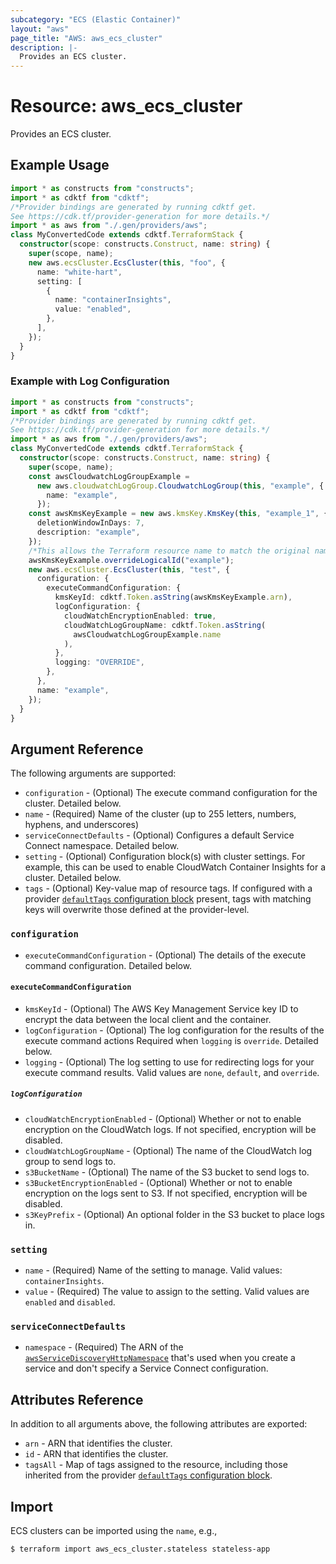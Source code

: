 ```yaml
---
subcategory: "ECS (Elastic Container)"
layout: "aws"
page_title: "AWS: aws_ecs_cluster"
description: |-
  Provides an ECS cluster.
---
```


# Resource: aws_ecs_cluster

Provides an ECS cluster.

## Example Usage

```typescript
import * as constructs from "constructs";
import * as cdktf from "cdktf";
/*Provider bindings are generated by running cdktf get.
See https://cdk.tf/provider-generation for more details.*/
import * as aws from "./.gen/providers/aws";
class MyConvertedCode extends cdktf.TerraformStack {
  constructor(scope: constructs.Construct, name: string) {
    super(scope, name);
    new aws.ecsCluster.EcsCluster(this, "foo", {
      name: "white-hart",
      setting: [
        {
          name: "containerInsights",
          value: "enabled",
        },
      ],
    });
  }
}

```

### Example with Log Configuration

```typescript
import * as constructs from "constructs";
import * as cdktf from "cdktf";
/*Provider bindings are generated by running cdktf get.
See https://cdk.tf/provider-generation for more details.*/
import * as aws from "./.gen/providers/aws";
class MyConvertedCode extends cdktf.TerraformStack {
  constructor(scope: constructs.Construct, name: string) {
    super(scope, name);
    const awsCloudwatchLogGroupExample =
      new aws.cloudwatchLogGroup.CloudwatchLogGroup(this, "example", {
        name: "example",
      });
    const awsKmsKeyExample = new aws.kmsKey.KmsKey(this, "example_1", {
      deletionWindowInDays: 7,
      description: "example",
    });
    /*This allows the Terraform resource name to match the original name. You can remove the call if you don't need them to match.*/
    awsKmsKeyExample.overrideLogicalId("example");
    new aws.ecsCluster.EcsCluster(this, "test", {
      configuration: {
        executeCommandConfiguration: {
          kmsKeyId: cdktf.Token.asString(awsKmsKeyExample.arn),
          logConfiguration: {
            cloudWatchEncryptionEnabled: true,
            cloudWatchLogGroupName: cdktf.Token.asString(
              awsCloudwatchLogGroupExample.name
            ),
          },
          logging: "OVERRIDE",
        },
      },
      name: "example",
    });
  }
}

```

## Argument Reference

The following arguments are supported:

* `configuration` - (Optional) The execute command configuration for the cluster. Detailed below.
* `name` - (Required) Name of the cluster (up to 255 letters, numbers, hyphens, and underscores)
* `serviceConnectDefaults` - (Optional) Configures a default Service Connect namespace. Detailed below.
* `setting` - (Optional) Configuration block(s) with cluster settings. For example, this can be used to enable CloudWatch Container Insights for a cluster. Detailed below.
* `tags` - (Optional) Key-value map of resource tags. If configured with a provider [`defaultTags` configuration block](https://registry.terraform.io/providers/hashicorp/aws/latest/docs#default_tags-configuration-block) present, tags with matching keys will overwrite those defined at the provider-level.

### `configuration`

* `executeCommandConfiguration` - (Optional) The details of the execute command configuration. Detailed below.

#### `executeCommandConfiguration`

* `kmsKeyId` - (Optional) The AWS Key Management Service key ID to encrypt the data between the local client and the container.
* `logConfiguration` - (Optional) The log configuration for the results of the execute command actions Required when `logging` is `override`. Detailed below.
* `logging` - (Optional) The log setting to use for redirecting logs for your execute command results. Valid values are `none`, `default`, and `override`.

##### `logConfiguration`

* `cloudWatchEncryptionEnabled` - (Optional) Whether or not to enable encryption on the CloudWatch logs. If not specified, encryption will be disabled.
* `cloudWatchLogGroupName` - (Optional) The name of the CloudWatch log group to send logs to.
* `s3BucketName` - (Optional) The name of the S3 bucket to send logs to.
* `s3BucketEncryptionEnabled` - (Optional) Whether or not to enable encryption on the logs sent to S3. If not specified, encryption will be disabled.
* `s3KeyPrefix` - (Optional) An optional folder in the S3 bucket to place logs in.

### `setting`

* `name` - (Required) Name of the setting to manage. Valid values: `containerInsights`.
* `value` -  (Required) The value to assign to the setting. Valid values are `enabled` and `disabled`.

### `serviceConnectDefaults`

* `namespace` - (Required) The ARN of the [`awsServiceDiscoveryHttpNamespace`](/docs/providers/aws/r/service_discovery_http_namespace.html) that's used when you create a service and don't specify a Service Connect configuration.

## Attributes Reference

In addition to all arguments above, the following attributes are exported:

* `arn` - ARN that identifies the cluster.
* `id` - ARN that identifies the cluster.
* `tagsAll` - Map of tags assigned to the resource, including those inherited from the provider [`defaultTags` configuration block](https://registry.terraform.io/providers/hashicorp/aws/latest/docs#default_tags-configuration-block).

## Import

ECS clusters can be imported using the `name`, e.g.,

```
$ terraform import aws_ecs_cluster.stateless stateless-app
```

<!-- cache-key: cdktf-0.17.0-pre.15 input-4e4d6c89558fe9a3a1337c2f237257fea7e6a7453b08c900c1fd956b12ec0d9e -->